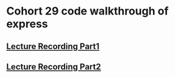 # Cohort 29 code walkthrough of express
## [Lecture Recording Part1](https://us02web.zoom.us/rec/share/wdRVJu3gqW5LS6Pz5kPbWvABHL7AX6a8hnMaq_ILyUurMnl_-n7LLEaYTpQz9lga?startTime=1591193791000)
## [Lecture Recording Part2](https://us02web.zoom.us/rec/share/wdRVJu3gqW5LS6Pz5kPbWvABHL7AX6a8hnMaq_ILyUurMnl_-n7LLEaYTpQz9lga?startTime=1591211449000)
